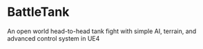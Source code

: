# BattleTank
An open world head-to-head tank fight with simple AI, terrain, and advanced control system in UE4
